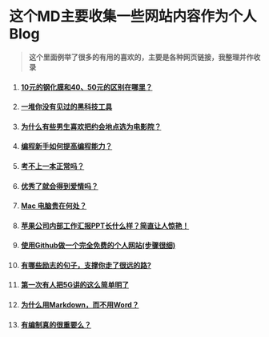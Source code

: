 # 这个MD主要收集一些网站内容作为个人Blog

> **这个里面例举了很多的有用的喜欢的，主要是各种网页链接，我整理并作收录**



1. #### [10元的钢化膜和40、50元的区别在哪里？](https://www.zhihu.com/question/31904751)

2. #### [一堆你没有见过的黑科技工具](https://zhuanlan.zhihu.com/p/91401277)

3. #### [为什么有些男生喜欢把约会地点选为电影院？](https://www.zhihu.com/question/340534076)

4. #### [编程新手如何提高编程能力？](https://www.zhihu.com/question/27574436)

5. #### [考不上一本正常吗？](https://www.zhihu.com/question/316281745)

6. #### [优秀了就会得到爱情吗？](https://www.zhihu.com/question/359757145)

7. #### [Mac 电脑贵在何处？](https://www.zhihu.com/question/19814550)

8. #### [苹果公司内部工作汇报PPT长什么样？简直让人惊艳！](https://zhuanlan.zhihu.com/p/69291160)

9. #### [使用Github做一个完全免费的个人网站(步骤很细)](https://zhuanlan.zhihu.com/p/91652100)

10. #### [有哪些励志的句子，支撑你走了很远的路?](https://www.zhihu.com/question/347077309)

11. #### [第一次有人把5G讲的这么简单明了](https://zhuanlan.zhihu.com/p/41182443)

12. #### [为什么用Markdown，而不用Word？](https://zhuanlan.zhihu.com/p/86516807)

13. #### [有编制真的很重要么？](https://www.zhihu.com/question/353883119)